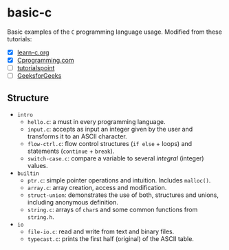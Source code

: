 # basic-c

Basic examples of the `C` programming language usage.
Modified from these tutorials:
- [x] [learn-c.org](https://learn-c.org/)
- [x] [Cprogramming.com](https://www.cprogramming.com/tutorial/c-tutorial.html)
- [ ] [tutorialspoint](https://www.tutorialspoint.com/cprogramming/index.htm)
- [ ] [GeeksforGeeks](https://www.geeksforgeeks.org/c-programming-language/)

## Structure

- `intro`
    + `hello.c`: a must in every programming language.
    + `input.c`: accepts as input an integer given by the user and transforms it to an ASCII character.
    + `flow-ctrl.c`: flow control structures (`if else` + loops) and statements (`continue` + `break`).
    + `switch-case.c`: compare a variable to several _integral_ (integer) values.
- `builtin`
    + `ptr.c`: simple pointer operations and intuition. Includes `malloc()`.
    + `array.c`: array creation, access and modification.
    + `struct-union`: demonstrates the use of both, structures and unions, including anonymous definition.
    + `string.c`: arrays of `char`s and some common functions from `string.h`.
- `io`
    + `file-io.c`: read and write from text and binary files.
    + `typecast.c`: prints the first half (original) of the ASCII table.